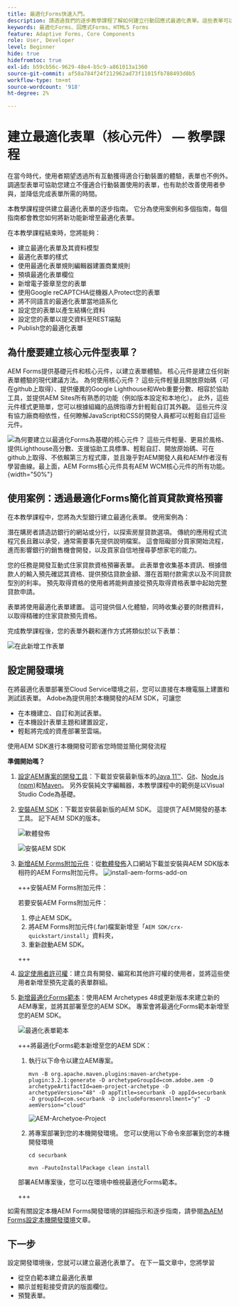 ```yaml
---
title: 最適化Forms快速入門。
description: 請透過我們的逐步教學課程了解如何建立行動回應式最適化表單。這些表單可以在裝置之間無縫調適，確保流暢的體驗。
keywords: 最適化Forms、回應式Forms、HTML5 Forms
feature: Adaptive Forms, Core Components
role: User, Developer
level: Beginner
hide: true
hidefromtoc: true
exl-id: b59cb56c-9629-48e4-b5c9-a861013a1360
source-git-commit: af58a784f24f212962ad73f11015fb788493d8b5
workflow-type: tm+mt
source-wordcount: '918'
ht-degree: 2%

---
```


# 建立最適化表單（核心元件） — 教學課程

在當今時代，使用者期望透過所有互動獲得適合行動裝置的體驗，表單也不例外。 調適型表單可協助您建立不僅適合行動裝置使用的表單，也有助於改善使用者參與，並降低完成表單所需的時間。

本教學課程提供建立最適化表單的逐步指南。 它分為使用案例和多個指南，每個指南都會教您如何將新功能新增至最適化表單。

在本教學課程結束時，您將能夠：

* 建立最適化表單及其資料模型
* 最適化表單的樣式
* 使用最適化表單規則編輯器建置商業規則
* 預填最適化表單欄位
* 新增電子簽章至您的表單
* 使用Google reCAPTCHA從機器人Protect您的表單
* 將不同語言的最適化表單當地語系化
* 設定您的表單以產生結構化資料
* 設定您的表單以提交資料至REST端點
* Publish您的最適化表單


## 為什麼要建立核心元件型表單？

AEM Forms提供基礎元件和核心元件，以建立表單體驗。 核心元件是建立任何新表單體驗的現代建議方法。 為何使用核心元件？ 這些元件輕量且開放原始碼（可在github上取得）、提供優異的Google Lighthouse和Web重要分數、相容於協助工具，並提供AEM Sites所有熟悉的功能（例如版本設定和本地化）。 此外，這些元件樣式更簡單，您可以根據組織的品牌指導方針輕鬆自訂其外觀。 這些元件沒有協力廠商相依性，任何瞭解JavaScript和CSS的開發人員都可以輕鬆自訂這些元件。

![為何要建立以最適化Forms為基礎的核心元件？ 這些元件輕量、更易於風格、提供Lighthouse高分數、支援協助工具標準、輕鬆自訂、開放原始碼、可在github上取得、不依賴第三方程式庫，並且幾乎對AEM開發人員和AEM作者沒有學習曲線。最上面，AEM Forms核心元件具有AEM WCM核心元件的所有功能。](/help/forms/assets/cc-core-components-benefits.png){width="50%"}

## 使用案例：透過最適化Forms簡化首頁貸款資格預審

在本教學課程中，您將為大型銀行建立最適化表單。 使用案例為：

潛在購房者請造訪銀行的網站或分行，以探索房屋貸款選項。 傳統的應用程式流程冗長且難以承受，通常需要事先提供說明檔案。 這會阻礙部分買家開始流程，進而影響銀行的銷售機會開發，以及買家自信地搜尋夢想家宅的能力。

您的任務是開發互動式住家貸款資格預審表單。 此表單會收集基本資訊、根據借款人的輸入預先確認其資格、提供預估貸款金額、潛在首期付款需求以及不同貸款型別的利率。 預先取得資格的使用者將能夠直接從預先取得資格表單中起始完整貸款申請。

表單將使用最適化表單建置。 這可提供個人化體驗，同時收集必要的財務資料，以取得精確的住家貸款預先資格。

完成教學課程後，您的表單外觀和運作方式將類似於以下表單：

![在此新增工作表單](/help/forms/assets/cc-tutorial-final-form.png)

## 設定開發環境

在將最適化表單部署至Cloud Service環境之前，您可以直接在本機電腦上建置和測試該表單。 Adobe為提供用於本機開發的AEM SDK，可讓您

* 在本機建立、自訂和測試表單。
* 在本機設計表單主題和建置設定，
* 輕鬆將完成的資產部署至雲端。

使用AEM SDK進行本機開發可節省您時間並簡化開發流程


**準備開始嗎？**

1. [設定AEM專案的開發工具](/help/forms/setup-local-development-environment.md#set-up-development-tools-for-aem-projects)：下載並安裝最新版本的[Java 11™](https://experienceleague.adobe.com/docs/experience-manager-learn/cloud-service/local-development-environment-set-up/development-tools.html?lang=en#local-development-environment-set-up)、[Git](https://experienceleague.adobe.com/docs/experience-manager-learn/cloud-service/local-development-environment-set-up/development-tools.html?lang=en#install-git)、[Node.js (npm)](https://experienceleague.adobe.com/docs/experience-manager-learn/cloud-service/local-development-environment-set-up/development-tools.html?lang=en#node-js)和[Maven](https://experienceleague.adobe.com/docs/experience-manager-learn/cloud-service/local-development-environment-set-up/development-tools.html?lang=en#install-maven)。 另外安裝純文字編輯器，本教學課程中的範例是以Visual Studio Code為基礎。

1. [安裝AEM SDK](/help/forms/setup-local-development-environment.md#set-up-local-experience-manager-environment-for-development)：下載並安裝最新版的AEM SDK。 這提供了AEM開發的基本工具。 記下AEM SDK的版本。

   ![軟體發佈](/help/forms/assets/software-distribution.png)

   ![安裝AEM SDK](/help/forms/assets/start-aem-sdk.png)

1. [新增AEM Forms附加元件](/help/forms/setup-local-development-environment.md#add-forms-archive-to-local-author-and-publish-instances-and-configure-forms-specific-users)：從[軟體發佈](https://experience.adobe.com/#/downloads)入口網站下載並安裝與AEM SDK版本相符的AEM Forms附加元件。
   ![install-aem-forms-add-on](/help/forms/assets/install-aem-forms-add-on.png)

   +++安裝AEM Forms附加元件：

   若要安裝AEM Forms附加元件：

   1. 停止AEM SDK。
   1. 將AEM Forms附加元件(.far)檔案新增至「`AEM SDK/crx-quickstart/install`」資料夾，
   1. 重新啟動AEM SDK。

   +++

1. [設定使用者許可權](/help/forms/setup-local-development-environment.md#configure-users-and-permissions)：建立具有開發、編寫和其他許可權的使用者，並將這些使用者新增至預先定義的表單群組。


1. [新增最適化Forms範本](/help/forms/setup-local-development-environment.md#set-up-a-development-project-for-forms-based-on-experience-manager-archetype)：使用AEM Archetypes 48或更新版本來建立新的AEM專案，並將其部署至您的AEM SDK。 專案會將最適化Forms範本新增至您的AEM SDK。

   ![最適化表單範本](/help/forms/assets/adaptive-forms-templates.png)

   +++將最適化Forms範本新增至您的AEM SDK：

   1. 執行以下命令以建立AEM專案。

      ```
      mvn -B org.apache.maven.plugins:maven-archetype-plugin:3.2.1:generate -D archetypeGroupId=com.adobe.aem -D archetypeArtifactId=aem-project-archetype -D archetypeVersion="48" -D appTitle=securbank -D appId=securbank -D groupId=com.securbank -D includeFormsenrollment="y" -D aemVersion="cloud"
      ```

      ![AEM-Archetyoe-Project](/help/forms/assets/aem-archetype-project.png)

   1. 將專案部署到您的本機開發環境。 您可以使用以下命令來部署到您的本機開發環境

      ```
      cd securbank
      
      mvn -PautoInstallPackage clean install
      ```

   部署AEM專案後，您可以在環境中檢視最適化Forms範本。

   +++


如需有關設定本機AEM Forms開發環境的詳細指示和逐步指南，請參閱[為AEM Forms設定本機開發環境](/help/forms/setup-local-development-environment.md)文章。



## 下一步

設定開發環境後，您就可以建立最適化表單了。 在下一篇文章中，您將學習

* 從空白範本建立最適化表單
* 顯示並輕鬆接受資訊的版面欄位。
* 預覽表單。

<!-- 

### Step 2: Create Form Data Model

A form data model lets you connect an adaptive form to disparate data sources. For example, AEM user profile, RESTful web services, SOAP-based web services, OData services, and relational databases. You can use the form data model with an adaptive form to retrieve, update, delete, and add data to connected data sources.

Goals of article:

* Create the form data model using Rest endpoint.
* Add data model objects so you can form the data model.
* Configure read and write services for the form data model.
* Test form data model and configured services with test data.

### Step 4: Apply rules to adaptive form fields

AEM Forms provide an editor to write rules on adaptive form objects. These rules define actions to trigger on form objects based on preset conditions, user inputs, and user actions on the form. It helps ensure accuracy and speeds up the form-filling experience.

Goals:

* Create and apply rules to adaptive form fields.
* Use rules to trigger form data model services to update the data to database.

### Step 5: Style your adaptive form

Adaptive forms provide OOTB themes and allows you to customize an existing theme to make a brand specific theme. 


A theme contains styling details for components and panels, and you can reuse a theme in different forms. Styles include properties such as background colors, state colors, transparency, alignment, and size. When you apply the theme to your form, the specified style reflects on corresponding components of your form.

Goals:

* Apply an out of the box theme to an adaptive form.
* Create your brand specific theme.


### Step 6: Publish your adaptive form

You can publish adaptive forms as a stand-alone form (single page application), include in AEM Sites page, or include in a non-AEM Sites page.

Goals:

* Publish the adaptive form as an AEM Page.
* Embed the adaptive form in an AEM Sites Page.
* Embed the adaptive form in an external webpage (a non-AEM webpage hosted outside AEM).

-->
